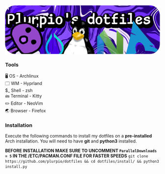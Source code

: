 <p align="center">
  <img src="https://github.com/plurpio/dotfiles/blob/34716df0516b351ed6be5bcfdcf0e78b7be3a15b/git/dotfilesBanners.png">
</p>

### Tools

🖥️ OS - Archlinux <br />
🗔 WM - Hyprland <br />
$_ Shell - zsh <br /> 
🖮 Terminal - Kitty <br />
✏️ Editor - NeoVim <br /> 
🌏 Browser - Firefox <br />

### Installation
Execute the following commands to install my dotfiles on a **pre-installed** Arch installation. You will need to have **git** and **python3** installed. <br />

**BEFORE INSTALLATION MAKE SURE TO UNCOMMENT `ParallelDownloads = 5` IN THE /ETC/PACMAN.CONF FILE FOR FASTER SPEEDS**
`git clone https://github.com/plurpio/dotfiles && cd dotfiles/install/ && python3 install.py`
